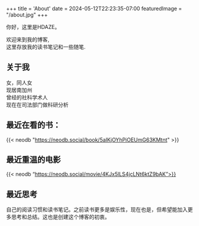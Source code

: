 +++
title = 'About'
date = 2024-05-12T22:23:35-07:00
featuredImage = "/about.jpg"
+++


你好，这里是HDAZE。  

欢迎来到我的博客,  
这里存放我的读书笔记和一些随笔.

## 关于我
女，同人女  
现居南加州  
曾经的社科学术人  
现在在司法部门做科研分析  

 ## 最近在看的书：
{{< neodb "https://neodb.social/book/5aIKjOYhPiOEUmG63KMtnt" >}}


## 最近重温的电影
{{< neodb “https://neodb.social/movie/4KJx5lLS4jcLNt6ktZ9bAK”>}}

## 最近思考  
自己的阅读习惯和读书笔记。之前读书更多是娱乐性，现在也是，但希望能加入更多思考和总结。这也是创建这个博客的初衷。


